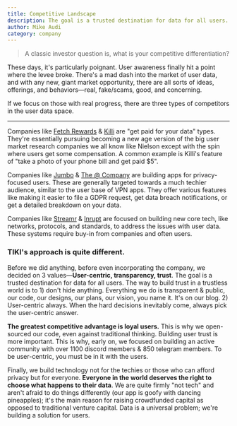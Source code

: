 ```yaml
---
title: Competitive Landscape
description: The goal is a trusted destination for data for all users. The greatest competitive advantage is loyal users.
author: Mike Audi
category: company
---
```

> A classic investor question is, what is your competitive differentiation?

These days, it's particularly poignant. User awareness finally hit a point where the levee broke. There's a mad dash
into the market of user data, and with any new, giant market opportunity, there are all sorts of ideas, offerings, and
behaviors—real, fake/scams, good, and concerning.

If we focus on those with real progress, there are three types of competitors in the user data space.

---

Companies like [Fetch Rewards](https://www.fetchrewards.com) & [Killi](https://killi.io) are "get paid for your data"
types. They're essentially pursuing becoming a new age version of the big user market research companies we all know
like Nielson except with the spin where users get some compensation. A common example is Killi's feature of "take a
photo of your phone bill and get paid $5".

Companies like [Jumbo](https://www.jumboprivacy.com) & [The @ Company](https://atsign.com) are building apps for
privacy-focused users. These are generally targeted towards a much techier audience, similar to the user base of VPN
apps. They offer various features like making it easier to file a GDPR request, get data breach notifications, or get a
detailed breakdown on your data.

Companies like [Streamr](https://streamr.network) & [Inrupt](https://inrupt.com) are focused on building new core tech,
like networks, protocols, and standards, to address the issues with user data. These systems require buy-in from
companies and often users.

### TIKI's approach is quite different.

Before we did anything, before even incorporating the company, we decided on 3 values—**User-centric, transparency,
trust**. The goal is a trusted destination for data for all users. The way to build trust in a trustless world is to 1)
don't hide anything. Everything we do is transparent & public, our code, our designs, our plans, our vision, you name
it. It's on our blog. 2) User-centric always. When the hard decisions inevitably come, always pick the user-centric
answer.

**The greatest competitive advantage is loyal users.** This is why we open-sourced our code, even against traditional
thinking. Building user trust is more important. This is why, early on, we focused on building an active community with
over 1100 discord members & 850 telegram members. To be user-centric, you must be in it with the users.

Finally, we build technology not for the techies or those who can afford privacy but for everyone. **Everyone in the
world deserves the right to choose what happens to their data**. We are quite firmly "not tech" and aren't afraid to do
things differently (our app is goofy with dancing pineapples); it's the main reason for raising crowdfunded capital as
opposed to traditional venture capital. Data is a universal problem; we're building a solution for users. 
